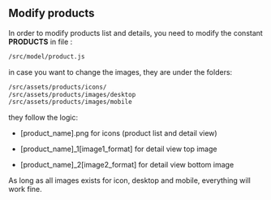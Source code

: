 ## Modify products

In order to modify products list and details, you need to modify the constant **PRODUCTS** in file :

```bash
/src/model/product.js
```

in case you want to change the images, they are under the folders:

```bash
/src/assets/products/icons/
/src/assets/products/images/desktop
/src/assets/products/images/mobile
```

they follow the logic:
- [product_name].png for icons (product list and detail view) 

- [product_name]_1[image1_format] for detail view top image

- [product_name]_2[image2_format] for detail view bottom image

As long as all images exists for icon, desktop and mobile, everything will work fine.